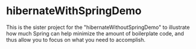 # hibernateWithSpringDemo
This is the sister project for the "hibernateWithoutSpringDemo" to illustrate how much Spring can help
minimize the amount of boilerplate code, and thus allow you to focus on what you need to accomplish.
